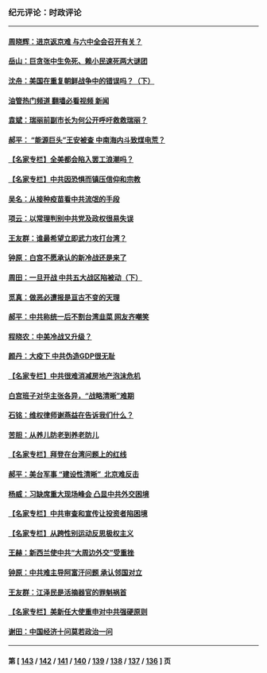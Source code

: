 ### 纪元评论：时政评论
---
#### [周晓辉：进京返京难 与六中全会召开有关？](../../pages/nsc1025/n13345941.md?11020330) 
#### [岳山：巨贪张中生免死、赖小民速死两大谜团](../../pages/nsc1025/n13345875.md?11020330) 
#### [沈舟：美国在重复朝鲜战争中的错误吗？（下）](../../pages/nsc1025/n13343661.md?11020330) 
#### [油管热门频道 翻墙必看视频 新闻](ok?11020330)
#### [袁斌：瑞丽前副市长为何公开呼吁救救瑞丽？](../../pages/nsc1025/n13344600.md?11020330) 
#### [郝平： “能源巨头”王安被查 中南海内斗致煤电荒？](../../pages/nsc1025/n13344546.md?11020330) 
#### [【名家专栏】全美都会陷入罢工浪潮吗？](../../pages/nsc1025/n13343081.md?11020330) 
#### [【名家专栏】中共因恐惧而镇压信仰和宗教](../../pages/nsc1025/n13343042.md?11020330) 
#### [吴名：从接种疫苗看中共流氓的手段](../../pages/nsc1025/n13343623.md?11020330) 
#### [项云：以常理判别中共党及政权很易失误](../../pages/nsc1025/n13343312.md?11020330) 
#### [王友群：谁最希望立即武力攻打台湾？](../../pages/nsc1025/n13341804.md?11020330) 
#### [钟原：白宫不愿承认的新冷战还是来了](../../pages/nsc1025/n13341665.md?11020330) 
#### [周田：一旦开战 中共五大战区陷被动（下）](../../pages/nsc1025/n13339988.md?11020330) 
#### [觅真：做恶必遭报是亘古不变的天理](../../pages/nsc1025/n13341676.md?11020330) 
#### [郝平：中共称统一后不割台湾韭菜 网友齐嘲笑](../../pages/nsc1025/n13341556.md?11020330) 
#### [程晓农：中美冷战又升级？](../../pages/nsc1025/n13341534.md?11020330) 
#### [颜丹：大疫下 中共伪造GDP很无耻](../../pages/nsc1025/n13341570.md?11020330) 
#### [【名家专栏】中共很难消减房地产泡沫危机](../../pages/nsc1025/n13341018.md?11020330) 
#### [白宫班子对华主张各异，“战略清晰”难期](../../pages/nsc1025/n13341479.md?11020330) 
#### [石铭：维权律师谢燕益在告诉我们什么？](../../pages/nsc1025/n13341382.md?11020330) 
#### [苦胆：从养儿防老到养老防儿](../../pages/nsc1025/n13341339.md?11020330) 
#### [【名家专栏】拜登在台湾问题上的红线](../../pages/nsc1025/n13341012.md?11020330) 
#### [郝平：美台军事 “建设性清晰”  北京难反击](../../pages/nsc1025/n13340715.md?11020330) 
#### [杨威：习缺席重大现场峰会 凸显中共外交困境](../../pages/nsc1025/n13339837.md?11020330) 
#### [【名家专栏】中共审查和宣传让投资者陷困境](../../pages/nsc1025/n13339051.md?11020330) 
#### [【名家专栏】从跨性别运动反思极权主义](../../pages/nsc1025/n13339039.md?11020330) 
#### [王赫：新西兰使中共“大周边外交”受重挫](../../pages/nsc1025/n13337786.md?11020330) 
#### [钟原：中共难主导阿富汗问题 承认邻国对立](../../pages/nsc1025/n13337770.md?11020330) 
#### [王友群：江泽民是活摘器官的罪魁祸首](../../pages/nsc1025/n13336903.md?11020330) 
#### [【名家专栏】美新任大使重申对中共强硬原则](../../pages/nsc1025/n13336230.md?11020330) 
#### [谢田：中国经济十问莫若政治一问](../../pages/nsc1025/n13336726.md?11020330) 

---
#### 第 [ [143](./143.md?11020330) / [142](./142.md?11020330) / [141](./141.md?11020330) / [140](./140.md?11020330) / [139](./139.md?11020330) / [138](./138.md?11020330) / [137](./137.md?11020330) / [136](./136.md?11020330) ] 页

